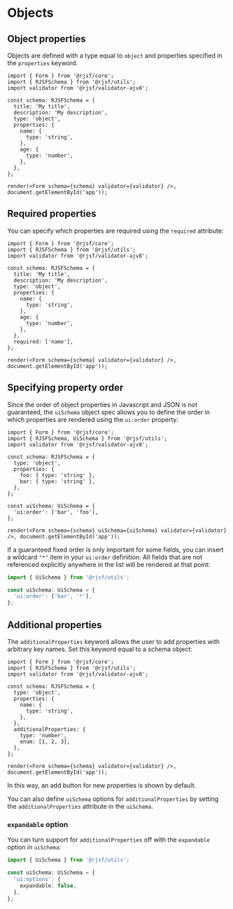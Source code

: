 # Objects

## Object properties

Objects are defined with a type equal to `object` and properties specified in the `properties` keyword.

```tsx
import { Form } from '@rjsf/core';
import { RJSFSchema } from '@rjsf/utils';
import validator from '@rjsf/validator-ajv8';

const schema: RJSFSchema = {
  title: 'My title',
  description: 'My description',
  type: 'object',
  properties: {
    name: {
      type: 'string',
    },
    age: {
      type: 'number',
    },
  },
};

render(<Form schema={schema} validator={validator} />, document.getElementById('app'));
```

## Required properties

You can specify which properties are required using the `required` attribute:

```tsx
import { Form } from '@rjsf/core';
import { RJSFSchema } from '@rjsf/utils';
import validator from '@rjsf/validator-ajv8';

const schema: RJSFSchema = {
  title: 'My title',
  description: 'My description',
  type: 'object',
  properties: {
    name: {
      type: 'string',
    },
    age: {
      type: 'number',
    },
  },
  required: ['name'],
};

render(<Form schema={schema} validator={validator} />, document.getElementById('app'));
```

## Specifying property order

Since the order of object properties in Javascript and JSON is not guaranteed, the `uiSchema` object spec allows you to define the order in which properties are rendered using the `ui:order` property:

```tsx
import { Form } from '@rjsf/core';
import { RJSFSchema, UiSchema } from '@rjsf/utils';
import validator from '@rjsf/validator-ajv8';

const schema: RJSFSchema = {
  type: 'object',
  properties: {
    foo: { type: 'string' },
    bar: { type: 'string' },
  },
};

const uiSchema: UiSchema = {
  'ui:order': ['bar', 'foo'],
};

render(<Form schema={schema} uiSchema={uiSchema} validator={validator} />, document.getElementById('app'));
```

If a guaranteed fixed order is only important for some fields, you can insert a wildcard `"*"` item in your `ui:order` definition. All fields that are not referenced explicitly anywhere in the list will be rendered at that point:

```ts
import { UiSchema } from '@rjsf/utils';

const uiSchema: UiSchema = {
  'ui:order': ['bar', '*'],
};
```

## Additional properties

The `additionalProperties` keyword allows the user to add properties with arbitrary key names. Set this keyword equal to a schema object:

```tsx
import { Form } from '@rjsf/core';
import { RJSFSchema } from '@rjsf/utils';
import validator from '@rjsf/validator-ajv8';

const schema: RJSFSchema = {
  type: 'object',
  properties: {
    name: {
      type: 'string',
    },
  },
  additionalProperties: {
    type: 'number',
    enum: [1, 2, 3],
  },
};

render(<Form schema={schema} validator={validator} />, document.getElementById('app'));
```

In this way, an add button for new properties is shown by default.

You can also define `uiSchema` options for `additionalProperties` by setting the `additionalProperties` attribute in the `uiSchema`.

### `expandable` option

You can turn support for `additionalProperties` off with the `expandable` option in `uiSchema`:

```ts
import { UiSchema } from '@rjsf/utils';

const uiSchema: UiSchema = {
  'ui:options': {
    expandable: false,
  },
};
```
